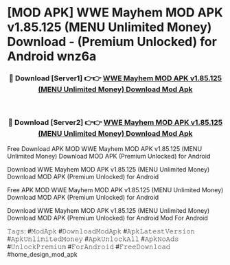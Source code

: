 # [MOD APK] WWE Mayhem MOD APK v1.85.125 (MENU Unlimited Money) Download - (Premium Unlocked) for Android wnz6a



<div align="center">
<h3>🔴 Download [Server1] 👉👉 <a href="https://momento.my/?title=WWE_Mayhem_MOD_APK_v1.85.125_(MENU_Unlimited_Money)_Download">WWE Mayhem MOD APK v1.85.125 (MENU Unlimited Money) Download Mod Apk</a></h3><br>

<h3>🔴 Download [Server2] 👉👉 <a href="https://momento.my/?title=WWE_Mayhem_MOD_APK_v1.85.125_(MENU_Unlimited_Money)_Download">WWE Mayhem MOD APK v1.85.125 (MENU Unlimited Money) Download Mod Apk</a></h3>
</div>



Free Download APK MOD WWE Mayhem MOD APK v1.85.125 (MENU Unlimited Money) Download MOD APK (Premium Unlocked) for Android

Download WWE Mayhem MOD APK v1.85.125 (MENU Unlimited Money) Download MOD APK (Premium Unlocked) for Android

Free APK MOD WWE Mayhem MOD APK v1.85.125 (MENU Unlimited Money) Download MOD APK (Premium Unlocked) for Android

Download WWE Mayhem MOD APK v1.85.125 (MENU Unlimited Money) Download MOD APK (Premium Unlocked) for Android Mod For Android

𝚃𝚊𝚐𝚜: #𝙼𝚘𝚍𝙰𝚙𝚔 #𝙳𝚘𝚠𝚗𝚕𝚘𝚊𝚍𝙼𝚘𝚍𝙰𝚙𝚔 #𝙰𝚙𝚔𝙻𝚊𝚝𝚎𝚜𝚝𝚅𝚎𝚛𝚜𝚒𝚘𝚗 #𝙰𝚙𝚔𝚄𝚗𝚕𝚒𝚖𝚒𝚝𝚎𝚍𝙼𝚘𝚗𝚎𝚢 #𝙰𝚙𝚔𝚄𝚗𝚕𝚘𝚌𝚔𝙰𝚕𝚕 #𝙰𝚙𝚔𝙽𝚘𝙰𝚍𝚜 #𝚄𝚗𝚕𝚘𝚌𝚔𝙿𝚛𝚎𝚖𝚒𝚞𝚖 #𝙵𝚘𝚛𝙰𝚗𝚍𝚛𝚘𝚒𝚍 #𝙵𝚛𝚎𝚎𝙳𝚘𝚠𝚗𝚕𝚘𝚊𝚍 #home_design_mod_apk
